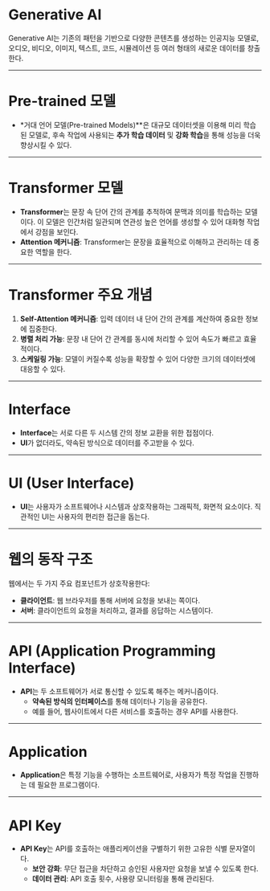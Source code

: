 # Generative AI

Generative AI는 기존의 패턴을 기반으로 다양한 콘텐츠를 생성하는 인공지능 모델로, 오디오, 비디오, 이미지, 텍스트, 코드, 시뮬레이션 등 여러 형태의 새로운 데이터를 창출한다.

---

# Pre-trained 모델

- *거대 언어 모델(Pre-trained Models)**은 대규모 데이터셋을 이용해 미리 학습된 모델로, 후속 작업에 사용되는 **추가 학습 데이터** 및 **강화 학습**을 통해 성능을 더욱 향상시킬 수 있다.

---

# Transformer 모델

- **Transformer**는 문장 속 단어 간의 관계를 추적하여 문맥과 의미를 학습하는 모델이다. 이 모델은 인간처럼 일관되며 연관성 높은 언어를 생성할 수 있어 대화형 작업에서 강점을 보인다.
- **Attention 메커니즘**: Transformer는 문장을 효율적으로 이해하고 관리하는 데 중요한 역할을 한다.

---

# Transformer 주요 개념

1. **Self-Attention 메커니즘**: 입력 데이터 내 단어 간의 관계를 계산하여 중요한 정보에 집중한다.
2. **병렬 처리 가능**: 문장 내 단어 간 관계를 동시에 처리할 수 있어 속도가 빠르고 효율적이다.
3. **스케일링 가능**: 모델이 커질수록 성능을 확장할 수 있어 다양한 크기의 데이터셋에 대응할 수 있다.

---

# Interface

- **Interface**는 서로 다른 두 시스템 간의 정보 교환을 위한 접점이다.
- **UI**가 없더라도, 약속된 방식으로 데이터를 주고받을 수 있다.

---

# UI (User Interface)

- **UI**는 사용자가 소프트웨어나 시스템과 상호작용하는 그래픽적, 화면적 요소이다. 직관적인 UI는 사용자의 편리한 접근을 돕는다.

---

# 웹의 동작 구조

웹에서는 두 가지 주요 컴포넌트가 상호작용한다:

- **클라이언트**: 웹 브라우저를 통해 서버에 요청을 보내는 쪽이다.
- **서버**: 클라이언트의 요청을 처리하고, 결과를 응답하는 시스템이다.

---

# API (Application Programming Interface)

- **API**는 두 소프트웨어가 서로 통신할 수 있도록 해주는 메커니즘이다.
    - **약속된 방식의 인터페이스**를 통해 데이터나 기능을 공유한다.
    - 예를 들어, 웹사이트에서 다른 서비스를 호출하는 경우 API를 사용한다.

---

# Application

- **Application**은 특정 기능을 수행하는 소프트웨어로, 사용자가 특정 작업을 진행하는 데 필요한 프로그램이다.

---

# API Key

- **API Key**는 API를 호출하는 애플리케이션을 구별하기 위한 고유한 식별 문자열이다.
    - **보안 강화**: 무단 접근을 차단하고 승인된 사용자만 요청을 보낼 수 있도록 한다.
    - **데이터 관리**: API 호출 횟수, 사용량 모니터링을 통해 관리된다.